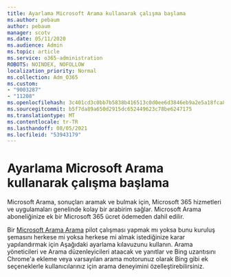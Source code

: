 ```yaml
---
title: Ayarlama Microsoft Arama kullanarak çalışma başlama
ms.author: pebaum
author: pebaum
manager: scotv
ms.date: 05/11/2020
ms.audience: Admin
ms.topic: article
ms.service: o365-administration
ROBOTS: NOINDEX, NOFOLLOW
localization_priority: Normal
ms.collection: Adm_O365
ms.custom:
- "9003287"
- "11208"
ms.openlocfilehash: 3c401cd3c0bb7b5838b416513c0d0ee6d3846eb9a2e5a18fca8f8b782fda6098
ms.sourcegitcommit: b5f7da89a650d2915dc652449623c78be6247175
ms.translationtype: MT
ms.contentlocale: tr-TR
ms.lasthandoff: 08/05/2021
ms.locfileid: "53943179"
---
```

# <a name="get-started-with-microsoft-search-using-the-set-up-guide"></a>Ayarlama Microsoft Arama kullanarak çalışma başlama

Microsoft Arama, sonuçları aramak ve bulmak için, Microsoft 365 hizmetleri ve uygulamaları genelinde kolay bir arabirim sağlar. Microsoft Arama aboneliğinize ek bir Microsoft 365 ücret ödemeden dahil edilir. 

Bir [Microsoft Arama Arama](https://go.microsoft.com/fwlink/?linkid=2156919) pilot çalışması yapmak mı yoksa bunu kuruluş şemasını herkese mi yoksa herkese mi almak istediğinize karar yapılandırmak için Aşağıdaki ayarlama kılavuzunu kullanın. Arama yöneticileri ve Arama düzenleyicileri ataacak ve yanıtlar ve Bing uzantısını Chrome'a ekleme veya varsayılan arama motorunuz olarak Bing gibi ek seçeneklerle kullanıcılarınız için arama deneyimini özelleştirebilirsiniz.
